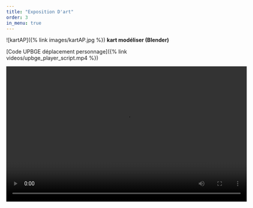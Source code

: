 ```yaml
---
title: "Exposition D'art"
order: 3
in_menu: true
---
```

![kartAP]({% link images/kartAP.jpg %})
**kart modéliser (Blender)** 

[Code UPBGE déplacement personnage]({% link videos/upbge_player_script.mp4 %})

<video width="640" height="360" controls>
  <source src="{% link videos/upbge_player_script.mp4 %}" type="video/mp4">
</video>